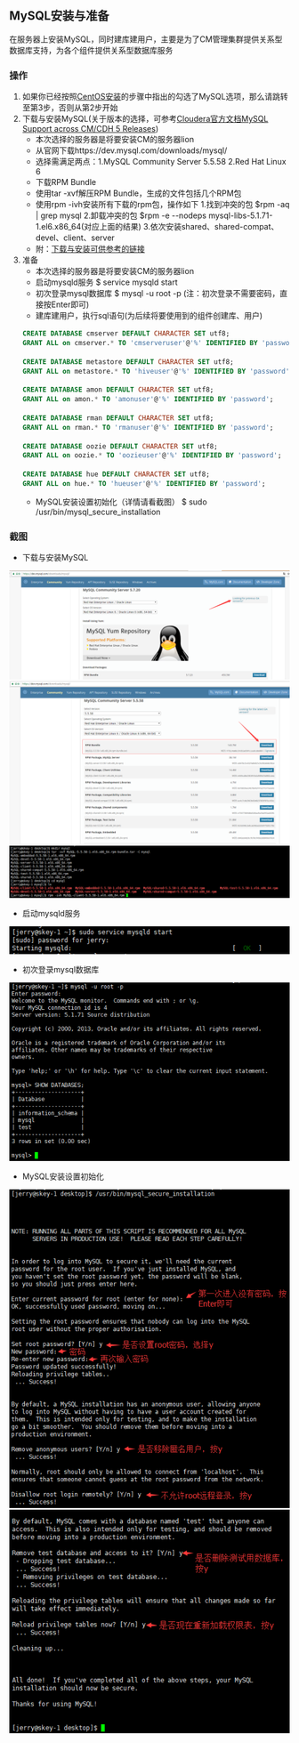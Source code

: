 ##  MySQL安装与准备
在服务器上安装MySQL，同时建库建用户，主要是为了CM管理集群提供关系型数据库支持，为各个组件提供关系型数据库服务

### 操作
1. 如果你已经按照[CentOS安装](../../CentOS_install/CentOS_install.md)的步骤中指出的勾选了MySQL选项，那么请跳转至第3步，否则从第2步开始
2. 下载与安装MySQL(关于版本的选择，可参考[Cloudera官方文档MySQL Support across CM/CDH 5 Releases](https://www.cloudera.com/documentation/enterprise/release-notes/topics/rn_consolidated_pcm.html#cdh_cm_supported_db))
	- 本次选择的服务器是将要安装CM的服务器lion
	- 从官网下载https://dev.mysql.com/downloads/mysql/
	- 选择需满足两点：1.MySQL Community Server 5.5.58 2.Red Hat Linux 6
	- 下载RPM Bundle
	- 使用tar -xvf解压RPM Bundle，生成的文件包括几个RPM包
	- 使用rpm -ivh安装所有下载的rpm包，操作如下
		1.找到冲突的包 $rpm -aq | grep mysql
		2.卸载冲突的包 $rpm -e --nodeps mysql-libs-5.1.71-1.el6.x86_64(对应上面的结果)
		3.依次安装shared、shared-compat、devel、client、server
	- 附：[下载与安装可供参考的链接](http://www.linuxidc.com/Linux/2015-01/111413.htm)
3. 准备
	- 本次选择的服务器是将要安装CM的服务器lion
	- 启动mysqld服务 $ service mysqld start
	- 初次登录mysql数据库 $ mysql -u root -p (注：初次登录不需要密码，直接按Enter即可)
	- 建库建用户，执行sql语句(为后续将要使用到的组件创建库、用户)
	```sql
	CREATE DATABASE cmserver DEFAULT CHARACTER SET utf8;
	GRANT ALL on cmserver.* TO 'cmserveruser'@'%' IDENTIFIED BY 'password';
	
	CREATE DATABASE metastore DEFAULT CHARACTER SET utf8;
	GRANT ALL on metastore.* TO 'hiveuser'@'%' IDENTIFIED BY 'password';
	
	CREATE DATABASE amon DEFAULT CHARACTER SET utf8;
	GRANT ALL on amon.* TO 'amonuser'@'%' IDENTIFIED BY 'password';
	
	CREATE DATABASE rman DEFAULT CHARACTER SET utf8;
	GRANT ALL on rman.* TO 'rmanuser'@'%' IDENTIFIED BY 'password';
	
	CREATE DATABASE oozie DEFAULT CHARACTER SET utf8;
	GRANT ALL on oozie.* TO 'oozieuser'@'%' IDENTIFIED BY 'password';
	
	CREATE DATABASE hue DEFAULT CHARACTER SET utf8;
	GRANT ALL on hue.* TO 'hueuser'@'%' IDENTIFIED BY 'password';
	```
	- MySQL安装设置初始化（详情请看截图） $ sudo /usr/bin/mysql_secure_installation

### 截图
- 下载与安装MySQL

![下载与安装MySQL截图1](./mysql_download1.png)
![下载与安装MySQL截图2](./mysql_download2.png)
![下载与安装MySQL截图3](./mysql_tar_rpm.png)

- 启动mysqld服务

![启动mysqld服务截图](./mysqld_start.png)

- 初次登录mysql数据库

![初次登录mysql数据库截图](./mysql_login.png)

- MySQL安装设置初始化

![安装设置初始化截图](./mysql_secure1.png)
![安装设置初始化截图](./mysql_secure2.png)
